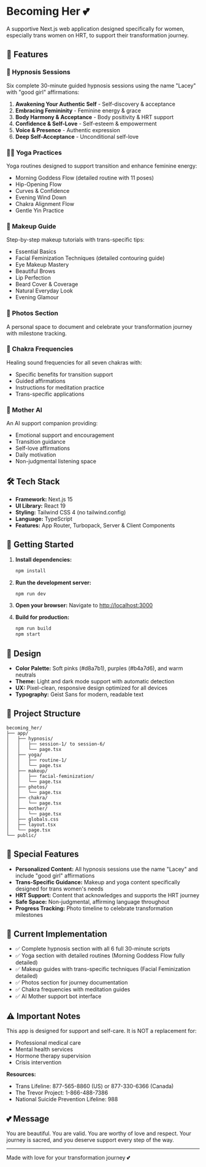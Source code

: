 # Becoming Her 💕 

A supportive Next.js web application designed specifically for women, especially trans women on HRT, to support their transformation journey.

## 🌸 Features

### 🌙 Hypnosis Sessions
Six complete 30-minute guided hypnosis sessions using the name "Lacey" with "good girl" affirmations:
1. **Awakening Your Authentic Self** - Self-discovery & acceptance
2. **Embracing Femininity** - Feminine energy & grace
3. **Body Harmony & Acceptance** - Body positivity & HRT support
4. **Confidence & Self-Love** - Self-esteem & empowerment
5. **Voice & Presence** - Authentic expression
6. **Deep Self-Acceptance** - Unconditional self-love

### 🧘‍♀️ Yoga Practices
Yoga routines designed to support transition and enhance feminine energy:
- Morning Goddess Flow (detailed routine with 11 poses)
- Hip-Opening Flow
- Curves & Confidence
- Evening Wind Down
- Chakra Alignment Flow
- Gentle Yin Practice

### 💄 Makeup Guide
Step-by-step makeup tutorials with trans-specific tips:
- Essential Basics
- Facial Feminization Techniques (detailed contouring guide)
- Eye Makeup Mastery
- Beautiful Brows
- Lip Perfection
- Beard Cover & Coverage
- Natural Everyday Look
- Evening Glamour

### 📸 Photos Section
A personal space to document and celebrate your transformation journey with milestone tracking.

### 🎵 Chakra Frequencies
Healing sound frequencies for all seven chakras with:
- Specific benefits for transition support
- Guided affirmations
- Instructions for meditation practice
- Trans-specific applications

### 💝 Mother AI
An AI support companion providing:
- Emotional support and encouragement
- Transition guidance
- Self-love affirmations
- Daily motivation
- Non-judgmental listening space

## 🛠️ Tech Stack

- **Framework:** Next.js 15
- **UI Library:** React 19
- **Styling:** Tailwind CSS 4 (no tailwind.config)
- **Language:** TypeScript
- **Features:** App Router, Turbopack, Server & Client Components

## 🚀 Getting Started

1. **Install dependencies:**
   ```bash
   npm install
   ```

2. **Run the development server:**
   ```bash
   npm run dev
   ```

3. **Open your browser:**
   Navigate to [http://localhost:3000](http://localhost:3000)

4. **Build for production:**
   ```bash
   npm run build
   npm start
   ```

## 🎨 Design

- **Color Palette:** Soft pinks (#d8a7b1), purples (#b4a7d6), and warm neutrals
- **Theme:** Light and dark mode support with automatic detection
- **UX:** Pixel-clean, responsive design optimized for all devices
- **Typography:** Geist Sans for modern, readable text

## 📁 Project Structure

```
becoming_her/
├── app/
│   ├── hypnosis/
│   │   ├── session-1/ to session-6/
│   │   └── page.tsx
│   ├── yoga/
│   │   ├── routine-1/
│   │   └── page.tsx
│   ├── makeup/
│   │   ├── facial-feminization/
│   │   └── page.tsx
│   ├── photos/
│   │   └── page.tsx
│   ├── chakra/
│   │   └── page.tsx
│   ├── mother/
│   │   └── page.tsx
│   ├── globals.css
│   ├── layout.tsx
│   └── page.tsx
└── public/
```

## 💝 Special Features

- **Personalized Content:** All hypnosis sessions use the name "Lacey" and include "good girl" affirmations
- **Trans-Specific Guidance:** Makeup and yoga content specifically designed for trans women's needs
- **HRT Support:** Content that acknowledges and supports the HRT journey
- **Safe Space:** Non-judgmental, affirming language throughout
- **Progress Tracking:** Photo timeline to celebrate transformation milestones

## 🌈 Current Implementation

- ✅ Complete hypnosis section with all 6 full 30-minute scripts
- ✅ Yoga section with detailed routines (Morning Goddess Flow fully detailed)
- ✅ Makeup guides with trans-specific techniques (Facial Feminization detailed)
- ✅ Photos section for journey documentation
- ✅ Chakra frequencies with meditation guides
- ✅ AI Mother support bot interface

## ⚠️ Important Notes

This app is designed for support and self-care. It is NOT a replacement for:
- Professional medical care
- Mental health services
- Hormone therapy supervision
- Crisis intervention

**Resources:**
- Trans Lifeline: 877-565-8860 (US) or 877-330-6366 (Canada)
- The Trevor Project: 1-866-488-7386
- National Suicide Prevention Lifeline: 988

## 💕 Message

You are beautiful. You are valid. You are worthy of love and respect. Your journey is sacred, and you deserve support every step of the way.

---

Made with love for your transformation journey 💕
